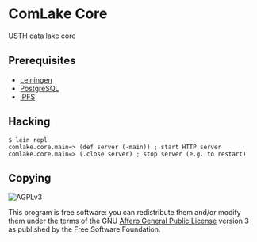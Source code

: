 # ComLake Core

USTH data lake core

## Prerequisites

* [Leiningen](https://leiningen.org)
* [PostgreSQL](https://www.postgresql.org)
* [IPFS](https://ipfs.io)

## Hacking

    $ lein repl
    comlake.core.main=> (def server (-main)) ; start HTTP server
    comlake.core.main=> (.close server) ; stop server (e.g. to restart)

## Copying

![AGPLv3](https://www.gnu.org/graphics/agplv3-155x51.png)

This program is free software: you can redistribute them and/or modify them
under the terms of the GNU [Affero General Public License][agplv3] version 3
as published by the Free Software Foundation.

[agplv3]: https://www.gnu.org/licenses/agpl-3.0.html
